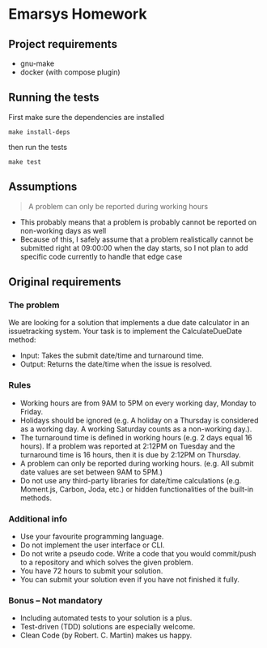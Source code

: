 # Emarsys Homework

## Project requirements
* gnu-make
* docker (with compose plugin)

## Running the tests
First make sure the dependencies are installed
```shell
make install-deps
```
then run the tests
```shell
make test
```

## Assumptions

> A problem can only be reported during working hours

* This probably means that a problem is probably cannot be reported on non-working days as well
* Because of this, I safely assume that a problem realistically cannot be submitted right at 09:00:00 when the day starts, so I not plan to add specific code currently to handle that edge case

## Original requirements
### The problem
We are looking for a solution that implements a due date calculator in an issuetracking
system. Your task is to implement the CalculateDueDate method:
* Input: Takes the submit date/time and turnaround time.
* Output: Returns the date/time when the issue is resolved.

### Rules
* Working hours are from 9AM to 5PM on every working day, Monday to Friday.
* Holidays should be ignored (e.g. A holiday on a Thursday is considered as a
working day. A working Saturday counts as a non-working day.).
* The turnaround time is defined in working hours (e.g. 2 days equal 16 hours).
If a problem was reported at 2:12PM on Tuesday and the turnaround time is
16 hours, then it is due by 2:12PM on Thursday.
* A problem can only be reported during working hours. (e.g. All submit date
values are set between 9AM to 5PM.)
* Do not use any third-party libraries for date/time calculations (e.g. Moment.js,
Carbon, Joda, etc.) or hidden functionalities of the built-in methods.

### Additional info
* Use your favourite programming language.
* Do not implement the user interface or CLI.
* Do not write a pseudo code. Write a code that you would commit/push to a
repository and which solves the given problem.
* You have 72 hours to submit your solution.
* You can submit your solution even if you have not finished it fully.

### Bonus – Not mandatory
* Including automated tests to your solution is a plus.
* Test-driven (TDD) solutions are especially welcome.
* Clean Code (by Robert. C. Martin) makes us happy.
